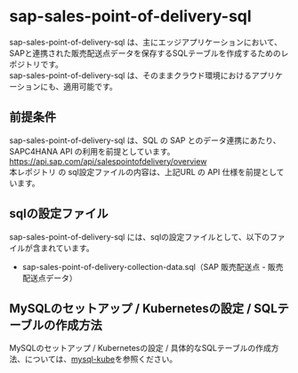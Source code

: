 # sap-sales-point-of-delivery-sql
sap-sales-point-of-delivery-sql は、主にエッジアプリケーションにおいて、SAPと連携された販売配送点データを保存するSQLテーブルを作成するためのレポジトリです。   
sap-sales-point-of-delivery-sql は、そのままクラウド環境におけるアプリケーションにも、適用可能です。  

## 前提条件  
sap-sales-point-of-delivery-sql は、SQL の SAP とのデータ連携にあたり、SAPC4HANA API の利用を前提としています。    
https://api.sap.com/api/salespointofdelivery/overview  
本レポジトリ の sql設定ファイルの内容は、上記URL の API 仕様を前提としています。  

## sqlの設定ファイル

sap-sales-point-of-delivery-sql には、sqlの設定ファイルとして、以下のファイルが含まれています。  

* sap-sales-point-of-delivery-collection-data.sql（SAP 販売配送点 - 販売配送点データ）    

## MySQLのセットアップ / Kubernetesの設定 / SQLテーブルの作成方法  

MySQLのセットアップ / Kubernetesの設定 / 具体的なSQLテーブルの作成方法、については、[mysql-kube](https://github.com/latonaio/mysql-kube)を参照ください。    